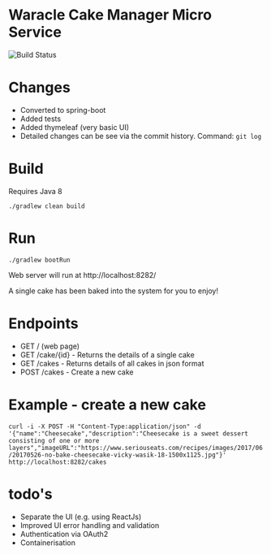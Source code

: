 Waracle Cake Manager Micro Service
==================================

![Build Status](https://travis-ci.org/jsonking/cake-manager.svg?branch=master)

# Changes
- Converted to spring-boot
- Added tests
- Added thymeleaf (very basic UI)
- Detailed changes can be see via the commit history. Command: `git log`

# Build
Requires Java 8

`./gradlew clean build`

# Run
`./gradlew bootRun`

Web server will run at http://localhost:8282/

A single cake has been baked into the system for you to enjoy!

# Endpoints

- GET / (web page)
- GET /cake/{id} - Returns the details of a single cake
- GET /cakes - Returns details of all cakes in json format
- POST /cakes - Create a new cake

# Example - create a new cake

`curl -i -X POST -H "Content-Type:application/json" -d '{"name":"Cheesecake","description":"Cheesecake is a sweet dessert consisting of one or more layers","imageURL":"https://www.seriouseats.com/recipes/images/2017/06/20170526-no-bake-cheesecake-vicky-wasik-18-1500x1125.jpg"}' http://localhost:8282/cakes
`

# todo's
- Separate the UI (e.g. using ReactJs)
- Improved UI error handling and validation
- Authentication via OAuth2
- Containerisation
